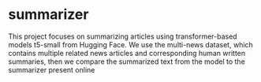 # summarizer
This project focuses on summarizing articles using transformer-based models t5-small from Hugging Face. We use the multi-news dataset, which contains multiple related news articles and corresponding human written summaries, then we compare the summarized text from the model to the summarizer present online
